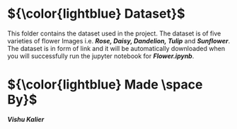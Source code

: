 

# ${\color{lightblue} Dataset}$

This folder contains the dataset used in the project. The dataset is of five varieties of flower Images i.e. <b><i>Rose, Daisy, Dandelion, Tulip</i></b>
and <b><i>Sunflower</i></b>. The dataset is in form of link and it will be automatically downloaded when you will successfully run the jupyter notebook for
<b><i>Flower.ipynb</i></b>.


# ${\color{lightblue} Made \space By}$
<b><i>Vishu Kalier</i></b>
